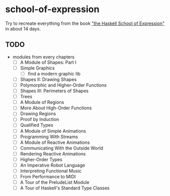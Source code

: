 # school-of-expression

Try to recreate everything from the book ["the Haskell School of Expression"][SOE] in about 14 days.

[SOE]: http://www.cs.yale.edu/homes/hudak/SOE/

## TODO

  * modules from every chapters
    * [ ] A Module of Shapes: Part I
    * [ ] Simple Graphics
      * [ ] find a modern graphic lib
    * [ ] Shapes II: Drawing Shapes
    * [ ] Polymorphic and Higher-Order Functions
    * [ ] Shapes III: Perimeters of Shapes
    * [ ] Trees
    * [ ] A Module of Regions
    * [ ] More About High-Order Functions
    * [ ] Drawing Regions
    * [ ] Proof by Induction
    * [ ] Qualified Types
    * [ ] A Module of Simple Animations
    * [ ] Programming With Streams
    * [ ] A Module of Reactive Animations
    * [ ] Communicating With the Outside World
    * [ ] Rendering Reactive Animations
    * [ ] Higher-Order Types
    * [ ] An Imperative Robot Language
    * [ ] Interpreting Functional Music
    * [ ] From Performance to MIDI
    * [ ] A Tour of the PreludeList Module
    * [ ] A Tour of Haskell's Standard Type Classes
